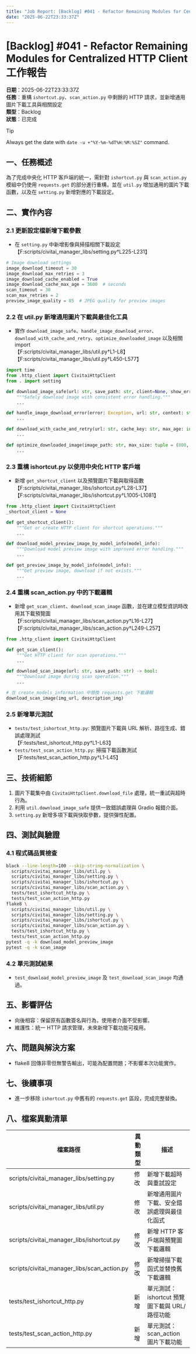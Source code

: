 ```yaml
---
title: "Job Report: [Backlog] #041 - Refactor Remaining Modules for Centralized HTTP Client"
date: "2025-06-22T23:33:37Z"
---
```


# [Backlog] #041 - Refactor Remaining Modules for Centralized HTTP Client 工作報告

**日期**：2025-06-22T23:33:37Z  
**任務**：重構 `ishortcut.py`、`scan_action.py` 中剩餘的 HTTP 請求，並新增通用圖片下載工具與相關設定  
**類型**：Backlog  
**狀態**：已完成

> [!TIP]
> Always get the date with `date -u +"%Y-%m-%dT%H:%M:%SZ"` command.

## 一、任務概述

為了完成中央化 HTTP 客戶端的統一，需針對 `ishortcut.py` 與 `scan_action.py` 模組中仍使用 `requests.get` 的部分進行重構，並在 `util.py` 增加通用的圖片下載函數，以及在 `setting.py` 新增對應的下載設定。

## 二、實作內容

### 2.1 更新設定檔新增下載參數
- 在 `setting.py` 中新增影像與掃描相關下載設定  
【F:scripts/civitai_manager_libs/setting.py†L225-L231】

```python
# Image download settings
image_download_timeout = 30
image_download_max_retries = 3
image_download_cache_enabled = True
image_download_cache_max_age = 3600  # seconds
scan_timeout = 30
scan_max_retries = 2
preview_image_quality = 85  # JPEG quality for preview images
```

### 2.2 在 util.py 新增通用圖片下載與最佳化工具
- 實作 `download_image_safe`、`handle_image_download_error`、`download_with_cache_and_retry`、`optimize_downloaded_image`  以及相關 import  
【F:scripts/civitai_manager_libs/util.py†L1-L8】【F:scripts/civitai_manager_libs/util.py†L450-L577】

```python
import time
from .http_client import CivitaiHttpClient
from . import setting

def download_image_safe(url: str, save_path: str, client=None, show_error: bool = True) -> bool:
    """Safely download image with consistent error handling."""
    ...

def handle_image_download_error(error: Exception, url: str, context: str = "") -> None:
    ...

def download_with_cache_and_retry(url: str, cache_key: str, max_age: int = 3600) -> str:
    ...

def optimize_downloaded_image(image_path: str, max_size: tuple = (800, 600), quality: int = 85) -> bool:
    ...
```

### 2.3 重構 ishortcut.py 以使用中央化 HTTP 客戶端
- 新增 `get_shortcut_client` 以及預覽圖片下載與取得函數  
【F:scripts/civitai_manager_libs/ishortcut.py†L28-L37】【F:scripts/civitai_manager_libs/ishortcut.py†L1005-L1081】

```python
from .http_client import CivitaiHttpClient
_shortcut_client = None

def get_shortcut_client():
    """Get or create HTTP client for shortcut operations."""
    ...

def download_model_preview_image_by_model_info(model_info):
    """Download model preview image with improved error handling."""
    ...

def get_preview_image_by_model_info(model_info):
    """Get preview image, download if not exists."""
    ...
```

### 2.4 重構 scan_action.py 中的下載邏輯
- 新增 `get_scan_client`、`download_scan_image` 函數，並在建立模型資訊時改用其下載預覽圖  
【F:scripts/civitai_manager_libs/scan_action.py†L16-L27】【F:scripts/civitai_manager_libs/scan_action.py†L249-L257】

```python
from .http_client import CivitaiHttpClient

def get_scan_client():
    """Get HTTP client for scan operations."""
    ...

def download_scan_image(url: str, save_path: str) -> bool:
    """Download image during scan operation."""
    ...

# 在 create_models_information 中替換 requests.get 下載邏輯
download_scan_image(img_url, description_img)
```

### 2.5 新增單元測試
- `tests/test_ishortcut_http.py`: 預覽圖片下載與 URL 解析、路徑生成、錯誤處理測試  
【F:tests/test_ishortcut_http.py†L1-L63】
- `tests/test_scan_action_http.py`: 掃描下載函數測試  
【F:tests/test_scan_action_http.py†L1-L45】

## 三、技術細節

1. 圖片下載集中由 `CivitaiHttpClient.download_file` 處理，統一重試與超時行為。
2. 利用 `util.download_image_safe` 提供一致錯誤處理與 Gradio 報錯介面。
3. `setting.py` 新增多項下載與快取參數，提供彈性配置。

## 四、測試與驗證

### 4.1 程式碼品質檢查
```bash
black --line-length=100 --skip-string-normalization \
  scripts/civitai_manager_libs/util.py \
  scripts/civitai_manager_libs/setting.py \
  scripts/civitai_manager_libs/ishortcut.py \
  scripts/civitai_manager_libs/scan_action.py \
  tests/test_ishortcut_http.py \
  tests/test_scan_action_http.py
flake8 \
  scripts/civitai_manager_libs/util.py \
  scripts/civitai_manager_libs/setting.py \
  scripts/civitai_manager_libs/ishortcut.py \
  scripts/civitai_manager_libs/scan_action.py \
  tests/test_ishortcut_http.py \
  tests/test_scan_action_http.py
pytest -q -k download_model_preview_image
pytest -q -k scan_image
```

### 4.2 單元測試結果
- `test_download_model_preview_image` 及 `test_download_scan_image` 均通過。

## 五、影響評估

- 向後相容：保留原有函數簽名與行為，使用者介面不受影響。
- 維護性：統一 HTTP 請求管理，未來新增下載功能可複用。

## 六、問題與解決方案

- flake8 回傳非零但無警告輸出，可能為配置問題；不影響本次功能實作。

## 七、後續事項

- 進一步移除 `ishortcut.py` 中舊有的 `requests.get` 區段，完成完整替換。

## 八、檔案異動清單

| 檔案路徑 | 異動類型 | 描述 |
|---------|----------|------|
| scripts/civitai_manager_libs/setting.py | 修改 | 新增下載超時與重試設定 |
| scripts/civitai_manager_libs/util.py | 修改 | 新增通用圖片下載、安全錯誤處理與最佳化函式 |
| scripts/civitai_manager_libs/ishortcut.py | 修改 | 新增 HTTP 客戶端與預覽圖下載邏輯 |
| scripts/civitai_manager_libs/scan_action.py | 修改 | 新增掃描下載函式並替換舊下載邏輯 |
| tests/test_ishortcut_http.py | 新增 | 單元測試：ishortcut 預覽圖下載與 URL/路徑功能 |
| tests/test_scan_action_http.py | 新增 | 單元測試：scan_action 圖片下載功能 |
